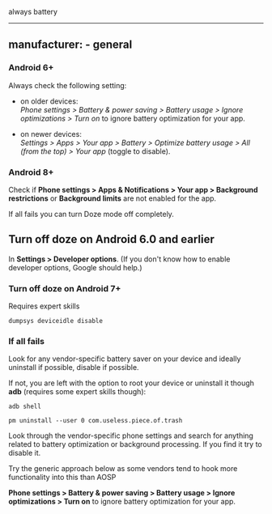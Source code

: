 always battery

---
manufacturer:
    - general
---

### Android 6+

Always check the following setting:

- on older devices:<br>
_Phone settings > Battery & power saving > Battery usage > Ignore optimizations > Turn on_ to ignore battery optimization for your app.

- on newer devices:<br>
_Settings > Apps > Your app > Battery > Optimize battery usage > All (from the top) > Your app_ (toggle to disable).

### Android 8+

Check if **Phone settings > Apps & Notifications > Your app > Background restrictions** or **Background limits** are not enabled for the app.

If all fails you can turn Doze mode off completely.

## Turn off doze on Android 6.0 and earlier

In **Settings > Developer options**. (If you don't know how to enable developer options, Google should help.)

### Turn off doze on Android 7+

Requires expert skills

`dumpsys deviceidle disable`

### If all fails

Look for any vendor-specific battery saver on your device and ideally uninstall if possible, disable if possible.


If not, you are left with the option to root your device or uninstall it though **adb** (requires some expert skills though):

`adb shell`

`pm uninstall --user 0 com.useless.piece.of.trash`


Look through the vendor-specific phone settings and search for anything related to battery optimization or background processing.
If you find it try to disable it.


Try the generic approach below as some vendors tend to hook more functionality into this than AOSP


**Phone settings > Battery & power saving > Battery usage > Ignore optimizations > Turn on** to ignore battery optimization for your app.
